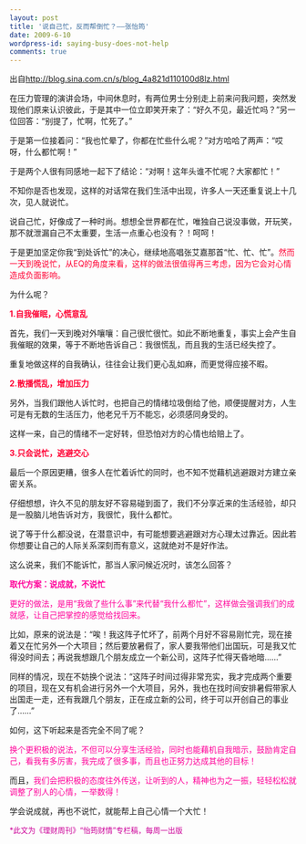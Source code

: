 ```yaml
---
layout: post
title: '说自己忙，反而帮倒忙？——张怡筠'
date: 2009-6-10
wordpress-id: saying-busy-does-not-help
comments: true
---
```

<p align="left">出自<a href="http://blog.sina.com.cn/s/blog_4a821d110100d8lz.html">http://blog.sina.com.cn/s/blog_4a821d110100d8lz.html</a></p>
<p align="left"><span> 在压力管理的演讲会场，中间休息时，有两位男士分别走上前来问我问题，突然发现他们原来认识彼此，于是其中一位立即笑开来了：“好久不见，最近忙吗？”另一位回答：“别提了，忙啊，忙死了。”</span></p>

<span> 于是第一位接着问：“我也忙晕了，你都在忙些什么呢？”对方哈哈了两声：“哎呀，什么都忙啊！”</span>

<span> 于是两个人很有同感地一起下了结论：“对啊！这年头谁不忙呢？大家都忙！”</span>

<span> 不知你是否也发现，这样的对话常在我们生活中出现，许多人一天还重复说上十几次，见人就说忙。</span>

<span> 说自己忙，好像成了一种时尚。想想全世界都在忙，唯独自己说没事做，开玩笑，那不就泄漏自己不太重要，生活一点重心也没有？！呵呵！</span>

<span> 于是更加坚定你我“到处诉忙”的决心，继续地高唱张艾嘉那首“忙、忙、忙”。<span style="color: #ff0033;">然而一天到晚说忙，从EQ的角度来看，这样的做法很值得再三考虑，因为它会对心情造成负面影响。</span></span>

<span>为什么呢？</span>

<span> </span>

<span><strong> <span style="color: #ff0033;"> 1.</span></strong><span style="color: #ff0033;"><strong>自我催眠，心慌意乱</strong></span></span>

<span> 首先，我们一天到晚对外嚷嚷：自己很忙很忙。如此不断地重复，事实上会产生自我催眠的效果，等于不断地告诉自己：我很慌乱，而且我的生活已经失控了。</span>

<span> 重复地做这样的自我确认，往往会让我们更心乱如麻，而更觉得应接不暇。</span>

<span> </span>

<span><strong> <span style="color: #ff0033;"> 2.</span></strong><span style="color: #ff0033;"><strong>散播慌乱，增加压力</strong></span></span>

<span> 另外，当我们跟他人诉忙时，也把自己的情绪垃圾倒给了他，顺便提醒对方，人生可是有无数的生活压力，他老兄千万不能忘，必须感同身受的。</span>

<span> 这样一来，自己的情绪不一定好转，但恐怕对方的心情也给赔上了。</span>

<span> </span>

<span><span style="color: #ff0033;"><strong> 3.</strong><strong>只会说忙，逃避交心</strong></span></span>

<span> 最后一个原因更糟，很多人在忙着诉忙的同时，也不知不觉藉机逃避跟对方建立亲密关系。</span>

<span> 仔细想想，许久不见的朋友好不容易碰到面了，我们不分享近来的生活经验，却只是一股脑儿地告诉对方，我很忙，我什么都忙。</span>

<span> 说了等于什么都没说，在潜意识中，有可能想要逃避跟对方心理太过靠近。因此若你想要让自己的人际关系深刻而有意义，这就绝对不是好作法。</span>

<span> 这么说来，我们不能诉忙，那当人家问候近况时，该怎么回答？</span>

<span> </span>

<span><strong> <span style="color: #ff0099;">取代方案：说成就，不说忙</span></strong></span>

<span> <span style="color: #ff0099;">更好的做法，是用“我做了些什么事”来代替“我什么都忙”，这样做会强调我们的成就感，让自己把掌控的感觉给找回来。</span></span>

<span> 比如，原来的说法是：“唉！我这阵子忙坏了，前两个月好不容易刚忙完，现在接着又在忙另外一个大项目；然后要放暑假了，家人要我带他们出国玩，可是我又忙得没时间去；再说我想跟几个朋友成立一个新公司，这阵子忙得天昏地暗……”</span>

<span> 同样的情况，现在不妨换个说法：“这阵子时间过得非常充实，我才完成两个重要的项目，现在又有机会进行另外一个大项目，另外，我也在找时间安排暑假带家人出国走一走，还有我跟几个朋友，正在成立新的公司，终于可以开创自己的事业了……”</span>

<span> 如何，这下听起来是否完全不同了呢？</span>

<span> <span style="color: #ff0099;"> 换个更积极的说法，不但可以分享生活经验，同时也能藉机自我暗示，鼓励肯定自己，看我有多厉害，我完成了很多事，而且也正努力达成其他的目标！</span></span>

<span> 而且，<span style="color: #ff0099;">我们会把积极的态度往外传送，让听到的人，精神也为之一振，轻轻松松就调整了别人的心情，一举数得！</span></span>

<span> 学会说成就，再也不说忙，就能帮上自己心情一个大忙！</span>

<span> </span>

<span style="color: #cc0099; font-size: small;">*此文为《理财周刊》“怡筠财情”专栏稿，每周一出版</span>
